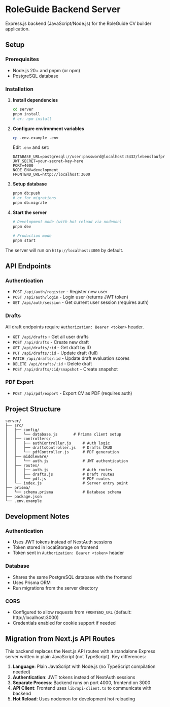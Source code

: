 # RoleGuide Backend Server

Express.js backend (JavaScript/Node.js) for the RoleGuide CV builder application.

## Setup

### Prerequisites

- Node.js 20+ and pnpm (or npm)
- PostgreSQL database

### Installation

1. **Install dependencies**

   ```bash
   cd server
   pnpm install
   # or: npm install
   ```

2. **Configure environment variables**

   ```bash
   cp .env.example .env
   ```

   Edit `.env` and set:

   ```
   DATABASE_URL=postgresql://user:password@localhost:5432/lebenslaufpro
   JWT_SECRET=your-secret-key-here
   PORT=4000
   NODE_ENV=development
   FRONTEND_URL=http://localhost:3000
   ```

3. **Setup database**

   ```bash
   pnpm db:push
   # or for migrations
   pnpm db:migrate
   ```

4. **Start the server**

   ```bash
   # Development mode (with hot reload via nodemon)
   pnpm dev

   # Production mode
   pnpm start
   ```

The server will run on `http://localhost:4000` by default.

## API Endpoints

### Authentication

- `POST /api/auth/register` - Register new user
- `POST /api/auth/login` - Login user (returns JWT token)
- `GET /api/auth/session` - Get current user session (requires auth)

### Drafts

All draft endpoints require `Authorization: Bearer <token>` header.

- `GET /api/drafts` - Get all user drafts
- `POST /api/drafts` - Create new draft
- `GET /api/drafts/:id` - Get draft by ID
- `PUT /api/drafts/:id` - Update draft (full)
- `PATCH /api/drafts/:id` - Update draft evaluation scores
- `DELETE /api/drafts/:id` - Delete draft
- `POST /api/drafts/:id/snapshot` - Create snapshot

### PDF Export

- `POST /api/pdf/export` - Export CV as PDF (requires auth)

## Project Structure

```
server/
├── src/
│   ├── config/
│   │   └── database.js       # Prisma client setup
│   ├── controllers/
│   │   ├── authController.js     # Auth logic
│   │   ├── draftsController.js   # Drafts CRUD
│   │   └── pdfController.js      # PDF generation
│   ├── middleware/
│   │   └── auth.js               # JWT authentication
│   ├── routes/
│   │   ├── auth.js               # Auth routes
│   │   ├── drafts.js             # Draft routes
│   │   └── pdf.js                # PDF routes
│   └── index.js                  # Server entry point
├── prisma/
│   └── schema.prisma             # Database schema
├── package.json
└── .env.example
```

## Development Notes

### Authentication

- Uses JWT tokens instead of NextAuth sessions
- Token stored in localStorage on frontend
- Token sent in `Authorization: Bearer <token>` header

### Database

- Shares the same PostgreSQL database with the frontend
- Uses Prisma ORM
- Run migrations from the server directory

### CORS

- Configured to allow requests from `FRONTEND_URL` (default: http://localhost:3000)
- Credentials enabled for cookie support if needed

## Migration from Next.js API Routes

This backend replaces the Next.js API routes with a standalone Express server written in plain JavaScript (not TypeScript). Key differences:

1. **Language**: Plain JavaScript with Node.js (no TypeScript compilation needed)
2. **Authentication**: JWT tokens instead of NextAuth sessions
3. **Separate Process**: Backend runs on port 4000, frontend on 3000
4. **API Client**: Frontend uses `lib/api-client.ts` to communicate with backend
5. **Hot Reload**: Uses nodemon for development hot reloading
